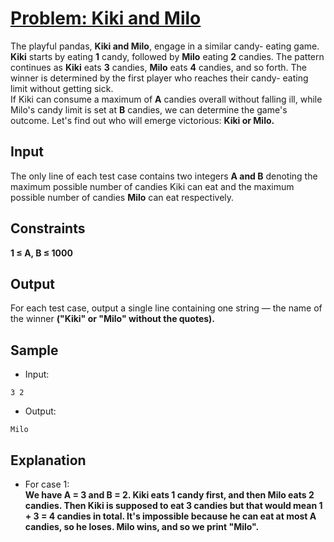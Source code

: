 # [Problem: Kiki and Milo](https://my.newtonschool.co/playground/code/3hpwbffb5bhb)

The playful pandas, **Kiki and Milo**, engage in a similar candy- eating game. **Kiki** starts by eating **1** candy, followed by **Milo** eating **2** candies. The pattern continues as **Kiki** eats **3** candies, **Milo** eats **4** candies, and so forth. The winner is determined by the first player who reaches their candy- eating limit without getting sick. <br>
If Kiki can consume a maximum of **A** candies overall without falling ill, while Milo's candy limit is set at **B** candies, we can determine the game's outcome. Let's find out who will emerge victorious: **Kiki or Milo.**

## Input

The only line of each test case contains two integers **A and B** denoting the maximum possible number of candies Kiki can eat and the maximum possible number of candies **Milo** can eat respectively.

## Constraints

**1 ≤ A, B ≤ 1000**

## Output

For each test case, output a single line containing one string — the name of the winner **("Kiki" or "Milo" without the quotes).**

## Sample

- Input:
```
3 2
```

- Output:
```
Milo
```

## Explanation

- For case 1: <br> **We have A = 3 and B = 2. Kiki eats 1 candy first, and then Milo eats 2 candies. Then Kiki is supposed to eat 3 candies but that would mean 1 + 3 = 4 candies in total. It's impossible because he can eat at most A candies, so he loses. Milo wins, and so we print "Milo".**
